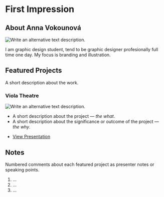 # First Impression

## About Anna Vokounová

<!-- Consider including a headshot. -->

![Write an alternative text description.](images/headshot-osm.jpg)

 I am graphic design student, tend to be graphic designer profesionally full time one day. My focus is branding and illustration. 

## Featured Projects

A short description about the work.

###  Viola Theatre

![Write an alternative text description.](images/featured-project-01.png)

- A short description about the project — *the what*.
- A short description about the significance or outcome of the project — *the why*.

<!-- Use the same stucture above for the rest of your featured projects. -->

<!-- Add a link to your presentation. -->

- [View Presentation](images/featured-projects-osm-2022.pdf)

## Notes

Numbered comments about each featured project as presenter notes or speaking points.

1. …
2. …
3. …
<!-- And so on. -->
